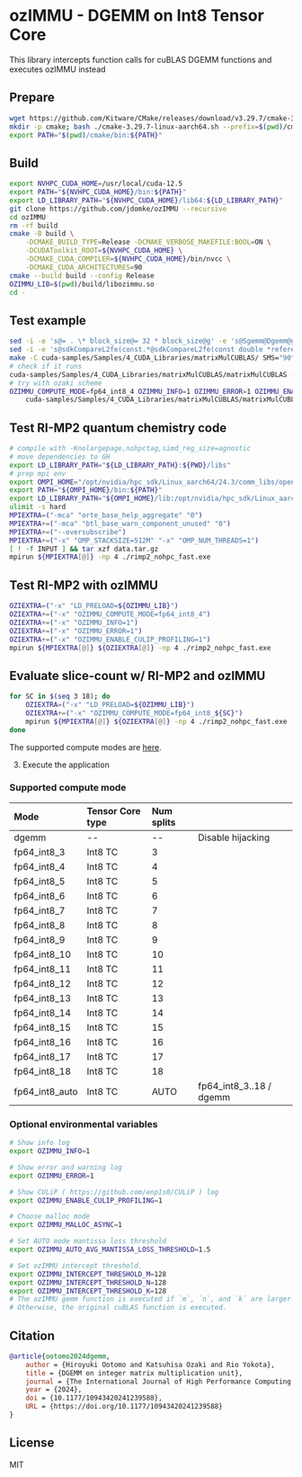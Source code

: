# ozIMMU - DGEMM on Int8 Tensor Core

This library intercepts function calls for cuBLAS DGEMM functions and executes ozIMMU instead

## Prepare
```bash
wget https://github.com/Kitware/CMake/releases/download/v3.29.7/cmake-3.29.7-linux-aarch64.sh
mkdir -p cmake; bash ./cmake-3.29.7-linux-aarch64.sh --prefix=$(pwd)/cmake --skip-license
export PATH="$(pwd)/cmake/bin:${PATH}"
```

## Build
```bash
export NVHPC_CUDA_HOME=/usr/local/cuda-12.5
export PATH="${NVHPC_CUDA_HOME}/bin:${PATH}"
export LD_LIBRARY_PATH="${NVHPC_CUDA_HOME}/lib64:${LD_LIBRARY_PATH}"
git clone https://github.com/jdomke/ozIMMU --recursive
cd ozIMMU
rm -rf build
cmake -B build \
    -DCMAKE_BUILD_TYPE=Release -DCMAKE_VERBOSE_MAKEFILE:BOOL=ON \
    -DCUDAToolkit_ROOT=${NVHPC_CUDA_HOME} \
    -DCMAKE_CUDA_COMPILER=${NVHPC_CUDA_HOME}/bin/nvcc \
    -DCMAKE_CUDA_ARCHITECTURES=90
cmake --build build --config Release
OZIMMU_LIB=$(pwd)/build/libozimmu.so
cd -
```

## Test example
```bash
sed -i -e 's@= . \* block_size@= 32 * block_size@g' -e 's@Sgemm@Dgemm@g' -e 's@float@double@g' -e 's@double msecTotal@float msecTotal@g' cuda-samples/Samples/4_CUDA_Libraries/matrixMulCUBLAS/matrixMulCUBLAS.cpp
sed -i -e 's@sdkCompareL2fe(const.*@sdkCompareL2fe(const double *reference, const double *data,@g' cuda-samples/Common/helper_image.h
make -C cuda-samples/Samples/4_CUDA_Libraries/matrixMulCUBLAS/ SMS="90"
# check if it runs
cuda-samples/Samples/4_CUDA_Libraries/matrixMulCUBLAS/matrixMulCUBLAS -device=0 -sizemult=1
# try with ozaki scheme
OZIMMU_COMPUTE_MODE=fp64_int8_4 OZIMMU_INFO=1 OZIMMU_ERROR=1 OZIMMU_ENABLE_CULIP_PROFILING=1 LD_PRELOAD=${OZIMMU_LIB} \
    cuda-samples/Samples/4_CUDA_Libraries/matrixMulCUBLAS/matrixMulCUBLAS -device=0 -sizemult=1
```

## Test RI-MP2 quantum chemistry code
```bash
# compile with -Knolargepage,nohpctag,simd_reg_size=agnostic
# move dependencies to GH
export LD_LIBRARY_PATH="${LD_LIBRARY_PATH}:${PWD}/libs"
# prep mpi env
export OMPI_HOME="/opt/nvidia/hpc_sdk/Linux_aarch64/24.3/comm_libs/openmpi/openmpi-3.1.5"
export PATH="${OMPI_HOME}/bin:${PATH}"
export LD_LIBRARY_PATH="${OMPI_HOME}/lib:/opt/nvidia/hpc_sdk/Linux_aarch64/24.3/compilers/lib:${LD_LIBRARY_PATH}"
ulimit -s hard
MPIEXTRA=("-mca" "orte_base_help_aggregate" "0")
MPIEXTRA+=("-mca" "btl_base_warn_component_unused" "0")
MPIEXTRA+=("--oversubscribe")
MPIEXTRA+=("-x" "OMP_STACKSIZE=512M" "-x" "OMP_NUM_THREADS=1")
[ ! -f INPUT ] && tar xzf data.tar.gz
mpirun ${MPIEXTRA[@]} -np 4 ./rimp2_nohpc_fast.exe
```

## Test RI-MP2 with ozIMMU
```bash
OZIEXTRA=("-x" "LD_PRELOAD=${OZIMMU_LIB}")
OZIEXTRA+=("-x" "OZIMMU_COMPUTE_MODE=fp64_int8_4")
OZIEXTRA+=("-x" "OZIMMU_INFO=1")
OZIEXTRA+=("-x" "OZIMMU_ERROR=1")
OZIEXTRA+=("-x" "OZIMMU_ENABLE_CULIP_PROFILING=1")
mpirun ${MPIEXTRA[@]} ${OZIEXTRA[@]} -np 4 ./rimp2_nohpc_fast.exe
```

## Evaluate slice-count w/ RI-MP2 and ozIMMU
```bash
for SC in $(seq 3 18); do
    OZIEXTRA=("-x" "LD_PRELOAD=${OZIMMU_LIB}")
    OZIEXTRA+=("-x" "OZIMMU_COMPUTE_MODE=fp64_int8_${SC}")
    mpirun ${MPIEXTRA[@]} ${OZIEXTRA[@]} -np 4 ./rimp2_nohpc_fast.exe
done
```

The supported compute modes are [here](#supported-compute-mode).

3. Execute the application

### Supported compute mode
| Mode          | Tensor Core type | Num splits |                         |
|:--------------|:-----------------|:-----------|:------------------------|
|dgemm          | --               | --         | Disable hijacking       |
|fp64_int8_3    | Int8 TC          | 3          |                         |
|fp64_int8_4    | Int8 TC          | 4          |                         |
|fp64_int8_5    | Int8 TC          | 5          |                         |
|fp64_int8_6    | Int8 TC          | 6          |                         |
|fp64_int8_7    | Int8 TC          | 7          |                         |
|fp64_int8_8    | Int8 TC          | 8          |                         |
|fp64_int8_9    | Int8 TC          | 9          |                         |
|fp64_int8_10   | Int8 TC          | 10         |                         |
|fp64_int8_11   | Int8 TC          | 11         |                         |
|fp64_int8_12   | Int8 TC          | 12         |                         |
|fp64_int8_13   | Int8 TC          | 13         |                         |
|fp64_int8_14   | Int8 TC          | 14         |                         |
|fp64_int8_15   | Int8 TC          | 15         |                         |
|fp64_int8_16   | Int8 TC          | 16         |                         |
|fp64_int8_17   | Int8 TC          | 17         |                         |
|fp64_int8_18   | Int8 TC          | 18         |                         |
|fp64_int8_auto | Int8 TC          | AUTO       | fp64_int8_3..18 / dgemm |


### Optional environmental variables
```bash
# Show info log
export OZIMMU_INFO=1

# Show error and warning log
export OZIMMU_ERROR=1

# Show CULiP ( https://github.com/enp1s0/CULiP ) log
export OZIMMU_ENABLE_CULIP_PROFILING=1

# Choose malloc mode
export OZIMMU_MALLOC_ASYNC=1

# Set AUTO mode mantissa loss threshold
export OZIMMU_AUTO_AVG_MANTISSA_LOSS_THRESHOLD=1.5

# Set ozIMMU intercept threshold.
export OZIMMU_INTERCEPT_THRESHOLD_M=128
export OZIMMU_INTERCEPT_THRESHOLD_N=128
export OZIMMU_INTERCEPT_THRESHOLD_K=128
# The ozIMMU gemm function is executed if `m`, `n`, and `k` are larger or equal to `OZIMMU_INTERCEPT_THRESHOLD_M`, `N`, and `K`.
# Otherwise, the original cuBLAS function is executed.
```

## Citation
```bibtex
@article{ootomo2024dgemm,
    author = {Hiroyuki Ootomo and Katsuhisa Ozaki and Rio Yokota},
    title = {DGEMM on integer matrix multiplication unit},
    journal = {The International Journal of High Performance Computing Applications},
    year = {2024},
    doi = {10.1177/10943420241239588},
    URL = {https://doi.org/10.1177/10943420241239588}
}
```

## License
MIT
